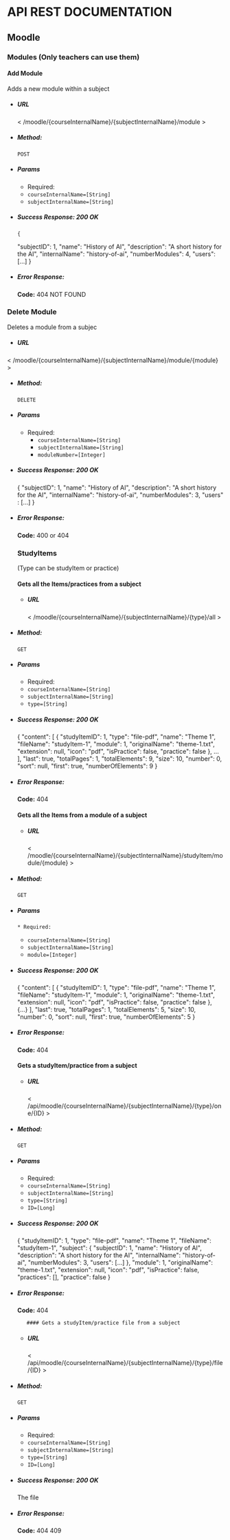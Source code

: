 
# API REST DOCUMENTATION
  ## Moodle

  ### Modules (Only teachers can use them)
  
   #### Add Module

Adds a new module within a subject

  * ##### URL

	< /moodle/{courseInternalName}/{subjectInternalName}/module >

* ##### Method:

	`POST`

* ##### Params
    * Required:
    * `courseInternalName=[String]`
    * `subjectInternalName=[String]`
 
* ##### Success Response: 200 OK
      {
    "subjectID": 1,
    "name": "History of AI",
    "description": "A short history for the AI",
    "internalName": "history-of-ai",
    "numberModules": 4,
    "users": [...]
    }
* ##### Error Response:

	**Code:** 404 NOT FOUND

 ### Delete Module

Deletes a module from a subjec

* ##### URL
< /moodle/{courseInternalName}/{subjectInternalName}/module/{module} >

* ##### Method:

	`DELETE`

* ##### Params
  * Required:
    * `courseInternalName=[String]`
    * `subjectInternalName=[String]`
    * `moduleNumber=[Integer]`
 
* ##### Success Response: 200 OK
     {
    "subjectID": 1,
    "name": "History of AI",
    "description": "A short history for the AI",
    "internalName": "history-of-ai",
    "numberModules": 3,
    "users" : [...]
    }
* ##### Error Response:

	**Code:** 400 or 404
	
  ### StudyItems
  
  (Type can be studyItem or practice)
  
   #### Gets all the Items/practices from a subject

  * ##### URL

	< /moodle/{courseInternalName}/{subjectInternalName}/{type}/all >

* ##### Method:

	`GET`

* ##### Params
    * Required:
    * `courseInternalName=[String]`
    * `subjectInternalName=[String]`
    * `type=[String]`
 
* ##### Success Response: 200 OK
	{
    "content": [
        {
            "studyItemID": 1,
            "type": "file-pdf",
            "name": "Theme 1",
            "fileName": "studyItem-1",
            "module": 1,
            "originalName": "theme-1.txt",
            "extension": null,
            "icon": "pdf",
            "isPractice": false,
            "practice": false
        }, ... ],
	    "last": true,
    "totalPages": 1,
    "totalElements": 9,
    "size": 10,
    "number": 0,
    "sort": null,
    "first": true,
    "numberOfElements": 9
}
* ##### Error Response:

	**Code:** 404 

   #### Gets all the Items from a module of a subject

  * ##### URL

	< /moodle/{courseInternalName}/{subjectInternalName}/studyItem/module/{module} >

* ##### Method:

	`GET`

* ##### Params
      * Required:
    * `courseInternalName=[String]`
    * `subjectInternalName=[String]`
    * `module=[Integer]`
 
* ##### Success Response: 200 OK
	{
    "content": [
        {
            "studyItemID": 1,
            "type": "file-pdf",
            "name": "Theme 1",
            "fileName": "studyItem-1",
            "module": 1,
            "originalName": "theme-1.txt",
            "extension": null,
            "icon": "pdf",
            "isPractice": false,
            "practice": false
        }, {...}
    ],
    "last": true,
    "totalPages": 1,
    "totalElements": 5,
    "size": 10,
    "number": 0,
    "sort": null,
    "first": true,
    "numberOfElements": 5
}
* ##### Error Response:

	**Code:** 404 
	
	 #### Gets a studyItem/practice from a subject

  * ##### URL

	< /api/moodle/{courseInternalName}/{subjectInternalName}/{type}/one/{ID} >

* ##### Method:

	`GET`

* ##### Params
     * Required:
    * `courseInternalName=[String]`
    * `subjectInternalName=[String]`
    * `type=[String]`
    * `ID=[Long]`
 
* ##### Success Response: 200 OK
	{
    "studyItemID": 1,
    "type": "file-pdf",
    "name": "Theme 1",
    "fileName": "studyItem-1",
    "subject": {
        "subjectID": 1,
        "name": "History of AI",
        "description": "A short history for the AI",
        "internalName": "history-of-ai",
        "numberModules": 3,
        "users": [...]
    },
    "module": 1,
    "originalName": "theme-1.txt",
    "extension": null,
    "icon": "pdf",
    "isPractice": false,
    "practices": [],
    "practice": false
}
* ##### Error Response:

	**Code:** 404
	
		 #### Gets a studyItem/practice file from a subject

  * ##### URL

	< /api/moodle/{courseInternalName}/{subjectInternalName}/{type}/file/{ID} >

* ##### Method:

	`GET`

* ##### Params
     * Required:
    * `courseInternalName=[String]`
    * `subjectInternalName=[String]`
    * `type=[String]`
    * `ID=[Long]`
 
* ##### Success Response: 200 OK
	
	The file

* ##### Error Response:

	**Code:** 404 409


  
  

